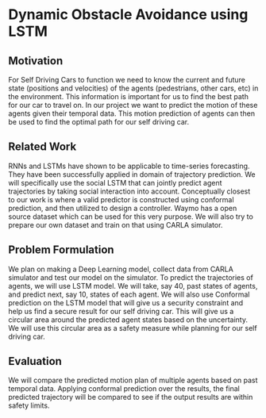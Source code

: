 # Dynamic Obstacle Avoidance using LSTM

## Motivation
For Self Driving Cars to function we need to know the current and future state (positions and velocities) of
the agents (pedestrians, other cars, etc) in the environment. This information is important for us to find
the best path for our car to travel on. In our project we want to predict the motion of these agents given
their temporal data. This motion prediction of agents can then be used to find the optimal path for our self
driving car.
## Related Work
RNNs and LSTMs have shown to be applicable to time-series forecasting. They have been successfully
applied in domain of trajectory prediction.
We will specifically use the social LSTM that can jointly predict agent trajectories by taking social interaction into account. Conceptually closest to our work is where a valid predictor is constructed using conformal prediction, and then utilized to design a controller.
Waymo has a open source dataset which can be used for this very purpose. We will also try to prepare
our own dataset and train on that using CARLA simulator.
## Problem Formulation
We plan on making a Deep Learning model, collect data from CARLA simulator and test our model on
the simulator. To predict the trajectories of agents, we will use LSTM model. We will take, say 40, past
states of agents, and predict next, say 10, states of each agent. We will also use Conformal prediction on
the LSTM model that will give us a security constraint and help us find a secure result for our self driving
car. This will give us a circular area around the predicted agent states based on the uncertainty. We will
use this circular area as a safety measure while planning for our self driving car.
## Evaluation
We will compare the predicted motion plan of multiple agents based on past temporal data. Applying
conformal prediction over the results, the final predicted trajectory will be compared to see if the output
results are within safety limits.